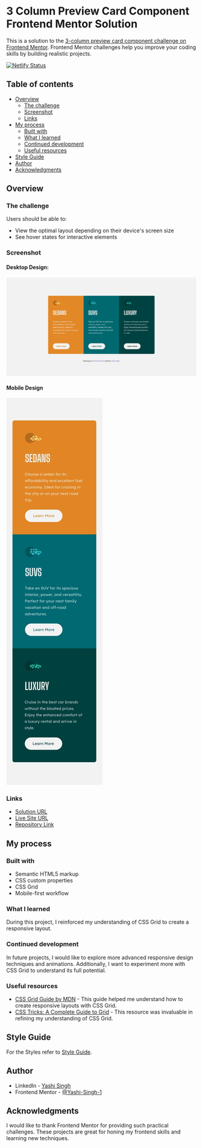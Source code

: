# 3 Column Preview Card Component Frontend Mentor Solution

This is a solution to the [3-column preview card component challenge on Frontend Mentor](https://www.frontendmentor.io/challenges/3column-preview-card-component-pH92eAR2-). Frontend Mentor challenges help you improve your coding skills by building realistic projects.

[![Netlify Status](https://api.netlify.com/api/v1/badges/7989b3e3-dbd8-452b-8caf-8eebb232d9cd/deploy-status)](https://app.netlify.com/sites/3-column-preview-card-component-yashi/deploys) 

## Table of contents

- [Overview](#overview)
  - [The challenge](#the-challenge)
  - [Screenshot](#screenshot)
  - [Links](#links)
- [My process](#my-process)
  - [Built with](#built-with)
  - [What I learned](#what-i-learned)
  - [Continued development](#continued-development)
  - [Useful resources](#useful-resources)
- [Style Guide](#style-guide)
- [Author](#author)
- [Acknowledgments](#acknowledgments)

## Overview

### The challenge

Users should be able to:

- View the optimal layout depending on their device's screen size
- See hover states for interactive elements

### Screenshot

#### Desktop Design: 
![Screenshot](design/desktop-design.jpg)

#### Mobile Design
![Screenshot](design/mobile-design.jpg)

### Links

- [Solution URL](https://www.frontendmentor.io/solutions/3-column-preview-card-component--_FjIuFKLp)
- [Live Site URL](https://3-column-preview-card-component-yashi.netlify.app)
- [Repository Link](https://gitlab.com/Yashi-Singh-9/3-column-preview-card-component.git)

## My process

### Built with

- Semantic HTML5 markup
- CSS custom properties
- CSS Grid
- Mobile-first workflow

### What I learned

During this project, I reinforced my understanding of CSS Grid to create a responsive layout.

### Continued development

In future projects, I would like to explore more advanced responsive design techniques and animations. Additionally, I want to experiment more with CSS Grid to understand its full potential.

### Useful resources

- [CSS Grid Guide by MDN](https://developer.mozilla.org/en-US/docs/Web/CSS/CSS_Grid_Layout) - This guide helped me understand how to create responsive layouts with CSS Grid.
- [CSS Tricks: A Complete Guide to Grid](https://css-tricks.com/snippets/css/complete-guide-grid/) - This resource was invaluable in refining my understanding of CSS Grid.

## Style Guide

For the Styles refer to [Style Guide](style-guide.md). 

## Author

- LinkedIn - [Yashi Singh](https://www.linkedin.com/in/yashi-singh-b4143a246)
- Frontend Mentor - [@Yashi-Singh-1](https://www.frontendmentor.io/profile/Yashi-Singh-1)

## Acknowledgments

I would like to thank Frontend Mentor for providing such practical challenges. These projects are great for honing my frontend skills and learning new techniques.
